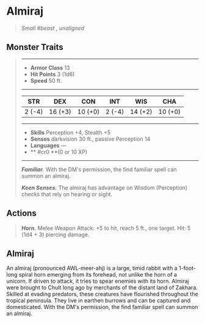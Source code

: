 # Almiraj
>*Small #beast , unaligned*
## Monster Traits
>___
>- **Armor Class** 13
>- **Hit Points** 3 (1d6)
>- **Speed** 50 ft.
>___
>|STR|DEX|CON|INT|WIS|CHA|
>|:---:|:---:|:---:|:---:|:---:|:---:|
>|2 (-4)|16 (+3)|10 (+0)|2 (-4)|14 (+2)|10 (+0)|
>___
>- **Skills** Perception +4, Stealth +5
>- **Senses** darkvision 30 ft., passive Perception 14
>- **Languages** —
>- ** #cr0 **(0 or 10 XP)
>___
>***Familiar.*** With the DM's permission, the find familiar spell can summon an almiraj.  
>
>***Keen Senses.*** The almiraj has advantage on Wisdom (Perception) checks that rely on hearing or sight.  
>
## Actions
>***Horn.*** Melee Weapon Attack: +5 to hit, reach 5 ft., one target. Hit: 5 (1d4 + 3) piercing damage.
## Almiraj
An almiraj (pronounced AWL-meer-ahj) is a large, timid rabbit with a 1-foot-long spiral horn emerging from its forehead, not unlike the horn of a unicorn. If driven to attack, it tries to spear enemies with its horn.
Almiraj were brought to Chult long ago by merchants of the distant land of Zakhara. Skilled at evading predators, these creatures have flourished throughout the tropical peninsula. They live in earthen burrows and can be captured and domesticated. With the DM's permission, the find familiar spell can summon an almiraj.